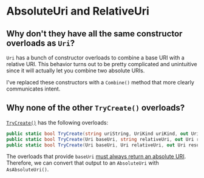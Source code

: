 # AbsoluteUri and RelativeUri

## Why don't they have all the same constructor overloads as `Uri`?

`Uri` has a bunch of constructor overloads to combine a base URI with a relative URI.
This behavior turns out to be pretty complicated and unintuitive since it will actually let you combine two absolute URIs.

I've replaced these constructors with a `Combine()` method that more clearly communicates intent.

## Why none of the other `TryCreate()` overloads?

[`TryCreate()`](https://docs.microsoft.com/en-us/dotnet/api/system.uri.trycreate?view=netcore-3.1) has the following overloads:

```cs
public static bool TryCreate(string uriString, UriKind uriKind, out Uri result);
public static bool TryCreate(Uri baseUri, string relativeUri, out Uri result);
public static bool TryCreate(Uri baseUri, Uri relativeUri, out Uri result);
```

The overloads that provide `baseUri` [must always return an absolute URI](https://github.com/dotnet/runtime/blob/6072e4d3a7a2a1493f514cdf4be75a3d56580e84/src/libraries/System.Runtime/tests/System/Uri.CreateUriTests.cs#L108).
Therefore, we can convert that output to an `AbsoluteUri` with `AsAbsoluteUri()`.